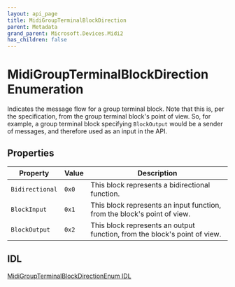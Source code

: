```yaml
---
layout: api_page
title: MidiGroupTerminalBlockDirection
parent: Metadata
grand_parent: Microsoft.Devices.Midi2
has_children: false
---
```


# MidiGroupTerminalBlockDirection Enumeration

Indicates the message flow for a group terminal block. Note that this is, per the specification, from the group terminal block's point of view. So, for example, a group terminal block specifying `BlockOutput` would be a sender of messages, and therefore used as an input in the API.

## Properties

| Property | Value | Description |
| -------- | ------- | ------ |
| `Bidirectional` | `0x0` | This block represents a bidirectional function. |
| `BlockInput` | `0x1` | This block represents an input function, from the block's point of view. |
| `BlockOutput` | `0x2` | This block represents an output function, from the block's point of view. |

## IDL

[MidiGroupTerminalBlockDirectionEnum IDL](https://github.com/microsoft/MIDI/blob/main/src/app-sdk/winrt-core/MidiGroupTerminalBlockDirectionEnum.idl)
